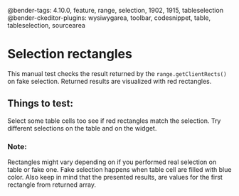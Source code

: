 @bender-tags: 4.10.0, feature, range, selection, 1902, 1915, tableselection
@bender-ckeditor-plugins: wysiwygarea, toolbar, codesnippet, table, tableselection, sourcearea

# Selection rectangles

This manual test checks the result returned by the `range.getClientRects()` on fake selection. Returned results are visualized with red rectangles.

## Things to test:

Select some table cells too see if red rectangles match the selection. Try different selections on the table and on the widget.

### Note:

Rectangles might vary depending on if you performed real selection on table or fake one. Fake selection happens when table cell are filled with blue color. Also keep in mind that the presented results, are values for the first rectangle from returned array.
